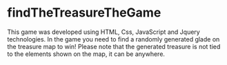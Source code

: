 # findTheTreasureTheGame
This game was developed using HTML, Css, JavaScript and Jquery technologies.
In the game you need to find a randomly generated glade on the treasure map to win!
Please note that the generated treasure is not tied to the elements shown on the map, it can be anywhere.
